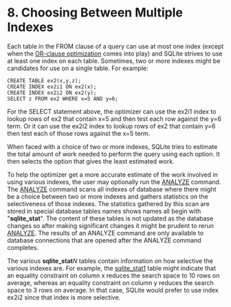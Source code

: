# 8\. Choosing Between Multiple Indexes



 Each table in the FROM clause of a query can use at most one index
 (except when the [OR\-clause optimization](#or_opt) comes into
 play)
 and SQLite strives to use at least one index on each table. Sometimes,
 two or more indexes might be candidates for use on a single table.
 For example:




```
CREATE TABLE ex2(x,y,z);
CREATE INDEX ex2i1 ON ex2(x);
CREATE INDEX ex2i2 ON ex2(y);
SELECT z FROM ex2 WHERE x=5 AND y=6;

```


 For the SELECT statement above, the optimizer can use the ex2i1 index
 to lookup rows of ex2 that contain x\=5 and then test each row against
 the y\=6 term. Or it can use the ex2i2 index to lookup rows
 of ex2 that contain y\=6 then test each of those rows against the
 x\=5 term.




 When faced with a choice of two or more indexes, SQLite tries to estimate
 the total amount of work needed to perform the query using each option.
 It then selects the option that gives the least estimated work.




 To help the optimizer get a more accurate estimate of the work involved
 in using various indexes, the user may optionally run the [ANALYZE](lang_analyze.html) command.
 The [ANALYZE](lang_analyze.html) command scans all indexes of database where there might
 be a choice between two or more indexes and gathers statistics on the
 selectiveness of those indexes. The statistics gathered by
 this scan are stored in special database tables names shows names all
 begin with "**sqlite\_stat**".
 The content of these tables is not updated as the database
 changes so after making significant changes it might be prudent to
 rerun [ANALYZE](lang_analyze.html).
 The results of an ANALYZE command are only available to database connections
 that are opened after the ANALYZE command completes.




 The various **sqlite\_stat***N* tables contain information on how
 selective the various indexes are. For example, the [sqlite\_stat1](fileformat2.html#stat1tab)
 table might indicate that an equality constraint on column x reduces the
 search space to 10 rows on average, whereas an equality constraint on
 column y reduces the search space to 3 rows on average. In that case,
 SQLite would prefer to use index ex2i2 since that index is more selective.




